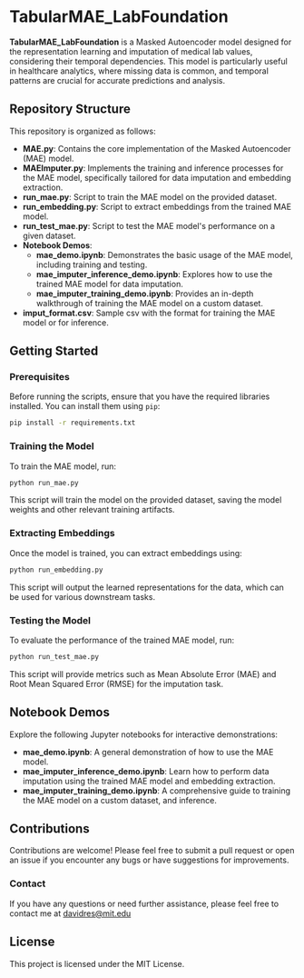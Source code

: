 # TabularMAE_LabFoundation

**TabularMAE_LabFoundation** is a Masked Autoencoder model designed for the representation learning and imputation of medical lab values, considering their temporal dependencies. This model is particularly useful in healthcare analytics, where missing data is common, and temporal patterns are crucial for accurate predictions and analysis.

## Repository Structure

This repository is organized as follows:

- **MAE.py**: Contains the core implementation of the Masked Autoencoder (MAE) model.
- **MAEImputer.py**: Implements the training and inference processes for the MAE model, specifically tailored for data imputation and embedding extraction.
- **run_mae.py**: Script to train the MAE model on the provided dataset.
- **run_embedding.py**: Script to extract embeddings from the trained MAE model.
- **run_test_mae.py**: Script to test the MAE model's performance on a given dataset.
- **Notebook Demos**:
  - **mae_demo.ipynb**: Demonstrates the basic usage of the MAE model, including training and testing.
  - **mae_imputer_inference_demo.ipynb**: Explores how to use the trained MAE model for data imputation.
  - **mae_imputer_training_demo.ipynb**: Provides an in-depth walkthrough of training the MAE model on a custom dataset.
- **imput_format.csv**: Sample csv with the format for training the MAE model or for inference.

## Getting Started

### Prerequisites

Before running the scripts, ensure that you have the required libraries installed. You can install them using `pip`:

```bash
pip install -r requirements.txt
```

### Training the Model

To train the MAE model, run:

```bash
python run_mae.py
```

This script will train the model on the provided dataset, saving the model weights and other relevant training artifacts.

### Extracting Embeddings
Once the model is trained, you can extract embeddings using:

```bash
python run_embedding.py
```
This script will output the learned representations for the data, which can be used for various downstream tasks.

### Testing the Model
To evaluate the performance of the trained MAE model, run:

```bash
python run_test_mae.py
```

This script will provide metrics such as Mean Absolute Error (MAE) and Root Mean Squared Error (RMSE) for the imputation task.

## Notebook Demos

Explore the following Jupyter notebooks for interactive demonstrations:

- **mae_demo.ipynb**: A general demonstration of how to use the MAE model.
- **mae_imputer_inference_demo.ipynb**: Learn how to perform data imputation using the trained MAE model and embedding extraction.
- **mae_imputer_training_demo.ipynb**: A comprehensive guide to training the MAE model on a custom dataset, and inference.

## Contributions

Contributions are welcome! Please feel free to submit a pull request or open an issue if you encounter any bugs or have suggestions for improvements.

### Contact

If you have any questions or need further assistance, please feel free to contact me at davidres@mit.edu

## License

This project is licensed under the MIT License.
